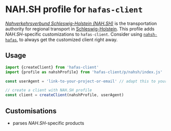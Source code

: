 # NAH.SH profile for `hafas-client`

[*Nahverkehrsverbund Schleswig-Holstein (NAH.SH)*](https://de.wikipedia.org/wiki/Nahverkehrsverbund_Schleswig-Holstein) is the transportation authority for regional transport in [Schleswig-Holstein](https://en.wikipedia.org/wiki/Schleswig-Holstein). This profile adds *NAH.SH*-specific customizations to `hafas-client`. Consider using [`nahsh-hafas`](https://github.com/juliuste/nahsh-hafas), to always get the customized client right away.

## Usage

```js
import {createClient} from 'hafas-client'
import {profile as nahshProfile} from 'hafas-client/p/nahsh/index.js'

const userAgent = 'link-to-your-project-or-email' // adapt this to your project!

// create a client with NAH.SH profile
const client = createClient(nahshProfile, userAgent)
```


## Customisations

- parses *NAH.SH*-specific products
